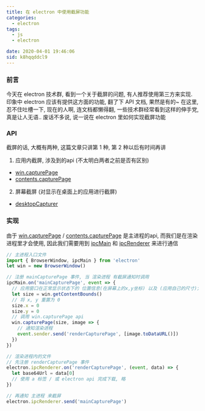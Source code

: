 ```yaml
---
title: 在 electron 中使用截屏功能
categories: 
  - electron
tags: 
  - js
  - electron

date: 2020-04-01 19:46:06
sid: k8hqqddcl9
---
```


### 前言
今天在 electron 技术群, 看到一个关于截屏的问题, 有人推荐使用第三方来实现. 
印象中 electron 应该有提供这方面的功能, 翻了下 API 文档, 果然是有的~ 在这里, 忍不住吐槽一下, 现在的人啊, 连文档都懒得翻, 一些技术群经常看到这样的伸手党, 真是让人无语.. 废话不多说, 说一说在 electron 里如何实现截屏功能

### API
截屏的话, 大概有两种, 这篇文章只讲第 1 种, 第 2 种以后有时间再讲
1. 应用内截屏, 涉及到的api (不太明白两者之前是否有区别)
  - [win.capturePage](https://electronjs.org/docs/all#wincapturepagerect-callback)
  - [contents.capturePage](https://electronjs.org/docs/all#contentscapturepagerect-callback)
2. 屏幕截屏 (对显示在桌面上的应用进行截屏)
  - [desktopCapturer](https://electronjs.org/docs/api/desktop-capturer#desktopcapturer)
   
### 实现
由于 [win.capturePage](https://electronjs.org/docs/all#wincapturepagerect-callback) / [contents.capturePage](https://electronjs.org/docs/all#contentscapturepagerect-callback) 是主进程的api, 而我们是在渲染进程里才会使用, 因此我们需要用到 [ipcMain](https://electronjs.org/docs/api/ipc-main) 和 [ipcRenderer](https://electronjs.org/docs/api/ipc-renderer) 来进行通信

``` javascript
// 主进程入口文件
import { BrowserWindow, ipcMain } from 'electron'
let win = new BrowserWindow()

// 注册 mainCapturePage 事件, 当 渲染进程 有截屏通知时调用
ipcMain.on('mainCapturePage', event => {
  // 应用窗口在正常显示状态下的 位置信息(在屏幕上的x,y坐标) 以及 (应用自己的尺寸)大小信息
  let size = win.getContentBounds()
  // 将 x, y 重置为 0
  size.x = 0
  size.y = 0
  // 调用 win.capturePage api
  win.capturePage(size, image => {
    // 通知渲染进程
    event.sender.send('renderCapturePage', [image.toDataURL()])
  })
})

// 渲染进程内的文件
// 先注册 renderCapturePage 事件
electron.ipcRenderer.on('renderCapturePage', (event, data) => {
  let base64Url = data[0]
  // 使用 a 标签 / 或 electron api 完成下载, 略
})

// 再通知 主进程 来截屏
electron.ipcRenderer.send('mainCapturePage')
```
